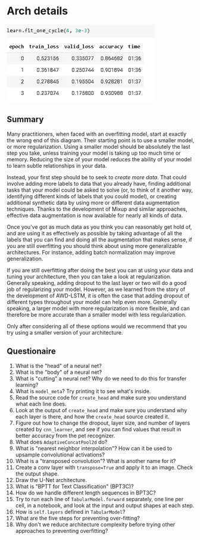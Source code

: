 # Arch details

> [NEEDS REVISITING]:neckbeard:

![sota](sota.png)

## Summary

Many practitioners, when faced with an overfitting model, start at exactly the wrong end of this diagram. Their starting point is to use a smaller model, or more regularization. Using a smaller model should be absolutely the last step you take, unless training your model is taking up too much time or memory. Reducing the size of your model reduces the ability of your model to learn subtle relationships in your data.

Instead, your first step should be to seek to *create more data*. That could involve adding more labels to data that you already have, finding additional tasks that your model could be asked to solve (or, to think of it another way, identifying different kinds of labels that you could model), or creating additional synthetic data by using more or different data augmentation techniques. Thanks to the development of Mixup and similar approaches, effective data augmentation is now available for nearly all kinds of data.

Once you've got as much data as you think you can reasonably get hold of, and are using it as effectively as possible by taking advantage of all the labels that you can find and doing all the augmentation that makes sense, if you are still overfitting you should think about using more generalizable architectures. For instance, adding batch normalization may improve generalization.

If you are still overfitting after doing the best you can at using your data and tuning your architecture, then you can take a look at regularization. Generally speaking, adding dropout to the last layer or two will do a good job of regularizing your model. However, as we learned from the story of the development of AWD-LSTM, it is often the case that adding dropout of different types throughout your model can help even more. Generally speaking, a larger model with more regularization is more flexible, and can therefore be more accurate than a smaller model with less regularization.

Only after considering all of these options would we recommend that you try using a smaller version of your architecture.

## Questionaire

1. What is the "head" of a neural net?
1. What is the "body" of a neural net?
1. What is "cutting" a neural net? Why do we need to do this for transfer learning?
1. What is `model_meta`? Try printing it to see what's inside.
1. Read the source code for `create_head` and make sure you understand what each line does.
1. Look at the output of `create_head` and make sure you understand why each layer is there, and how the `create_head` source created it.
1. Figure out how to change the dropout, layer size, and number of layers created by `cnn_learner`, and see if you can find values that result in better accuracy from the pet recognizer.
1. What does `AdaptiveConcatPool2d` do?
1. What is "nearest neighbor interpolation"? How can it be used to upsample convolutional activations?
1. What is a "transposed convolution"? What is another name for it?
1. Create a conv layer with `transpose=True` and apply it to an image. Check the output shape.
1. Draw the U-Net architecture.
1. What is "BPTT for Text Classification" (BPT3C)?
1. How do we handle different length sequences in BPT3C?
1. Try to run each line of `TabularModel.forward` separately, one line per cell, in a notebook, and look at the input and output shapes at each step.
1. How is `self.layers` defined in `TabularModel`?
1. What are the five steps for preventing over-fitting?
1. Why don't we reduce architecture complexity before trying other approaches to preventing overfitting?